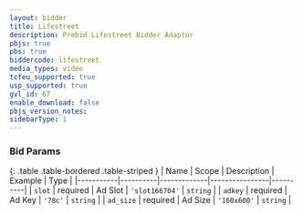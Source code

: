 ```yaml
---
layout: bidder
title: Lifestreet
description: Prebid Lifestreet Bidder Adaptor
pbjs: true
pbs: true
biddercode: lifestreet
media_types: video
tcfeu_supported: true
usp_supported: true
gvl_id: 67
enable_download: false
pbjs_version_notes:
sidebarType: 1
---
```



### Bid Params

{: .table .table-bordered .table-striped }
| Name      | Scope    | Description | Example        | Type     |
|-----------|----------|-------------|----------------|----------|
| `slot`    | required | Ad Slot     | `'slot166704'` | `string` |
| `adkey`   | required | Ad Key      | `'78c'`        | `string` |
| `ad_size` | required | Ad Size     | `'160x600'`    | `string` |

